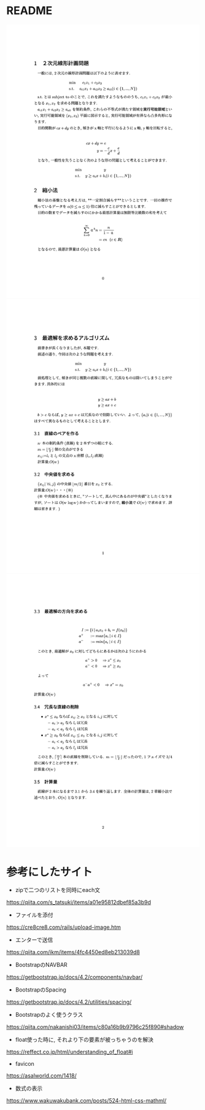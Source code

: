 # README

![1](for_README/out/readme.jpeg)
![2](for_README/out/readme2.jpeg)
![3](for_README/out/readme3.jpeg)
# 参考にしたサイト

* zipで二つのリストを同時にeach文

https://qiita.com/s_tatsuki/items/a01e95812dbef85a3b9d

* ファイルを添付

https://cre8cre8.com/rails/upload-image.htm


* エンターで送信

https://qiita.com/ikm/items/4fc4450ed8eb213039d8

* BootstrapのNAVBAR

https://getbootstrap.jp/docs/4.2/components/navbar/

* BootstrapのSpacing

https://getbootstrap.jp/docs/4.2/utilities/spacing/

* Bootstrapのよく使うクラス 

https://qiita.com/nakanishi03/items/c80a16b9b9796c25f890#shadow

* float使った時に, それより下の要素が被っちゃうのを解決

https://reffect.co.jp/html/understanding_of_float#i

* favicon

https://asalworld.com/1418/

* 数式の表示

https://www.wakuwakubank.com/posts/524-html-css-mathml/